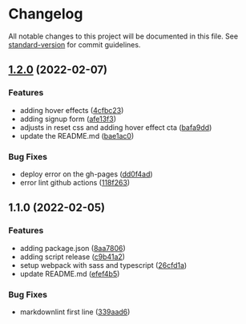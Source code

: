 # Changelog

All notable changes to this project will be documented in this file. See [standard-version](https://github.com/conventional-changelog/standard-version) for commit guidelines.

## [1.2.0](https://github.com/gizellysteffanny/newsletter-signup-form/compare/v1.1.0...v1.2.0) (2022-02-07)


### Features

* adding hover effects ([4cfbc23](https://github.com/gizellysteffanny/newsletter-signup-form/commit/4cfbc23f6ece58d60dbff440ce22f6c3236ce086))
* adding signup form ([afe13f3](https://github.com/gizellysteffanny/newsletter-signup-form/commit/afe13f34cca078974aec6ebd140f32aa44b3fa07))
* adjusts in reset css and adding hover effect cta ([bafa9dd](https://github.com/gizellysteffanny/newsletter-signup-form/commit/bafa9dd1c675a84bdad4c875637b653368998ab2))
* update the README.md ([bae1ac0](https://github.com/gizellysteffanny/newsletter-signup-form/commit/bae1ac01a48e1b8e0b7939ffa31110df253011e0))


### Bug Fixes

* deploy error on the gh-pages ([dd0f4ad](https://github.com/gizellysteffanny/newsletter-signup-form/commit/dd0f4ad31823f126427f1a6622d98d1aa1d3f3d1))
* error lint github actions ([118f263](https://github.com/gizellysteffanny/newsletter-signup-form/commit/118f263efa170d845ff8376e58f2cf1c9c406455))

## 1.1.0 (2022-02-05)


### Features

* adding package.json ([8aa7806](https://github.com/gizellysteffanny/newsletter-signup-form/commit/8aa780662c17913be58da8ad0d522f9f350d3e64))
* adding script release ([c9b41a2](https://github.com/gizellysteffanny/newsletter-signup-form/commit/c9b41a2cbb55dcf497be591000e95876b9ee0a8d))
* setup webpack with sass and typescript ([26cfd1a](https://github.com/gizellysteffanny/newsletter-signup-form/commit/26cfd1a29885dc76c8fd3f1a545297fd0707d71b))
* update README.md ([efef4b5](https://github.com/gizellysteffanny/newsletter-signup-form/commit/efef4b5d1d0d84775867c9f92569e0d30e12774d))


### Bug Fixes

* markdownlint first line ([339aad6](https://github.com/gizellysteffanny/newsletter-signup-form/commit/339aad6e127bd3a3e453418c34de3997b813082f))

